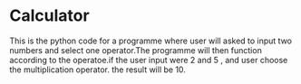 # Calculator
This is the python code for a programme where user will asked to input two numbers and select one operator.The programme will then function according to the operatoe.if the user input were 2 and 5 , and user choose the multiplication operator. the result will be 10.

